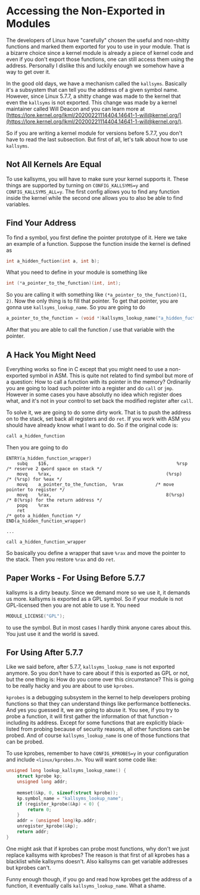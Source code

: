 # Accessing the Non-Exported in Modules

The developers of Linux have "carefully" chosen the useful and non-shitty functions and marked them exported for you to use in your module. That is a bizarre choice since a kernel module is already a piece of kernel code and even if you don't export those functions, one can still access them using the address. Personally I dislike this and luckily enough we somehow have a way to get over it.

In the good old days, we have a mechanism called the `kallsyms`. Basically it's a subsystem that can tell you the address of a given symbol name. However, since Linux 5.7.7, a shitty change was made to the kernel that even the `kallsyms` is not exported. This change was made by a kernel maintainer called Will Deacon and you can learn more at [https://lore.kernel.org/lkml/20200221114404.14641-1-will@kernel.org/](https://lore.kernel.org/lkml/20200221114404.14641-1-will@kernel.org/).

So if you are writing a kernel module for versions before 5.7.7, you don't have to read the last subsection. But first of all, let's talk about how to use `kallsyms`.

## Not All Kernels Are Equal

To use kallsyms, you will have to make sure your kernel supports it. These things are supported by turning on `CONFIG_KALLSYMS=y` and `CONFIG_KALLSYMS_ALL=y`. The first config allows you to find any function inside the kernel while the second one allows you to also be able to find variables.

## Find Your Address

To find a symbol, you first define the pointer prototype of it. Here we take an example of a function. Suppose the function inside the kernel is defined as

```c
int a_hidden_fuction(int a, int b);
```

What you need to define in your module is something like

```c
int (*a_pointer_to_the_function)(int, int);
```

So you are calling it with something like `(*a_pointer_to_the_function)(1, 2)`. Now the only thing is to fill that pointer. To get that pointer, you are gonna use `kallsyms_lookup_name`. So you are going to do

```c
a_pointer_to_the_function = (void *)kallsyms_lookup_name("a_hidden_fuction");
```

After that you are able to call the function / use that variable with the pointer.

## A Hack You Might Need

Everything works so fine in C except that you might need to use a non-exported symbol in ASM. This is quite not related to find symbol but more of a question: How to call a function with its pointer in the memory? Ordinarily you are going to load such pointer into a register and do `call` or `jmp`. However in some cases you have absolutly no idea which register does what, and it's not in your control to set back the modified register after `call`.

To solve it, we are going to do some dirty work. That is to push the address on to the stack, set back all registers and do `ret`. If you work with ASM you should have already know what I want to do. So if the original code is:

```c
call a_hidden_function
```

Then you are going to do

```text
ENTRY(a_hidden_function_wrapper)
	subq 	$16, 												%rsp			/* reserve 2 qword space on stack */ 
	movq	%rax, 											(%rsp)		/* (%rsp) for %eax */
	movq	a_pointer_to_the_function,	%rax			/* move pointer to register */
	movq	%rax, 											8(%rsp)		/* 8(%rsp) for the return address */
	popq	%rax
	ret																					/* goto a_hidden_function */
END(a_hidden_function_wrapper)

...

call a_hidden_function_wrapper
```

So basically you define a wrapper that save `%rax` and move the pointer to the stack. Then you restore `%rax` and do `ret`.

## Paper Works - For Using Before 5.7.7

kallsyms is a dirty beauty. Since we demand more so we use it, it demands us more. kallsyms is exported as a GPL symbol. So if your module is not GPL-licensed then you are not able to use it. You need

```c
MODULE_LICENSE("GPL");
```

to use the symbol. But in most cases I hardly think anyone cares about this. You just use it and the world is saved.

## For Using After 5.7.7

Like we said before, after 5.7.7, `kallsyms_lookup_name` is not exported anymore. So you don't have to care about if this is exported as GPL or not, but the one thing is: How do you come over this circumstance? This is going to be really hacky and you are about to use `kprobes`.

`kprobes` is a debugging subsystem in the kernel to help developers probing functions so that they can understand things like performance bottlenecks. And yes you guessed it, we are going to abuse it. You see, if you try to probe a function, it will first gather the information of that function - including its address. Except for some functions that are explicitly black-listed from probing because of security reasons, all other functions can be probed. And of course `kallsyms_lookup_name` is one of those functions that can be probed.

To use kprobes, remember to have `CONFIG_KPROBES=y` in your configuration and include `<linux/kprobes.h>`. You will want some code like:

```c
unsigned long lookup_kallsyms_lookup_name() {
    struct kprobe kp;
    unsigned long addr;
    
    memset(&kp, 0, sizeof(struct kprobe));
    kp.symbol_name = "kallsyms_lookup_name";
    if (register_kprobe(&kp) < 0) {
        return 0;
    }
    addr = (unsigned long)kp.addr;
    unregister_kprobe(&kp);
    return addr;
}
```

One might ask that if kprobes can probe most functions, why don't we just replace kallsyms with kprobes? The reason is that first of all kprobes has a blacklist while kallsyms doesn't. Also kallsyms can get variable addresses but kprobes can't.

Funny enough though, if you go and read how kprobes get the address of a function, it eventually calls `kallsyms_lookup_name`. What a shame.

